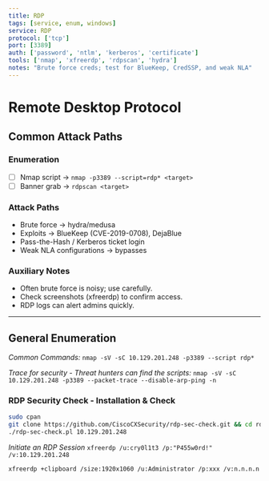 ```yaml
---
title: RDP
tags: [service, enum, windows]
service: RDP
protocol: ['tcp']
port: [3389]
auth: ['password', 'ntlm', 'kerberos', 'certificate']
tools: ['nmap', 'xfreerdp', 'rdpscan', 'hydra']
notes: "Brute force creds; test for BlueKeep, CredSSP, and weak NLA"
---
```


# Remote Desktop Protocol

## Common Attack Paths

### Enumeration
- [ ] Nmap script → `nmap -p3389 --script=rdp* <target>`
- [ ] Banner grab → `rdpscan <target>`

### Attack Paths
- Brute force → hydra/medusa
- Exploits → BlueKeep (CVE-2019-0708), DejaBlue
- Pass-the-Hash / Kerberos ticket login
- Weak NLA configurations → bypasses

### Auxiliary Notes
- Often brute force is noisy; use carefully.
- Check screenshots (xfreerdp) to confirm access.
- RDP logs can alert admins quickly.

---

## General Enumeration

*Common Commands:*
`nmap -sV -sC 10.129.201.248 -p3389 --script rdp*`

*Trace for security - Threat hunters can find the scripts:*
`nmap -sV -sC 10.129.201.248 -p3389 --packet-trace --disable-arp-ping -n`

### RDP Security Check - Installation & Check

```bash
sudo cpan
git clone https://github.com/CiscoCXSecurity/rdp-sec-check.git && cd rdp-sec-check
./rdp-sec-check.pl 10.129.201.248
```

*Initiate an RDP Session*
`xfreerdp /u:cry0l1t3 /p:"P455w0rd!" /v:10.129.201.248`

`xfreerdp +clipboard /size:1920x1060 /u:Administrator /p:xxx /v:n.n.n.n`